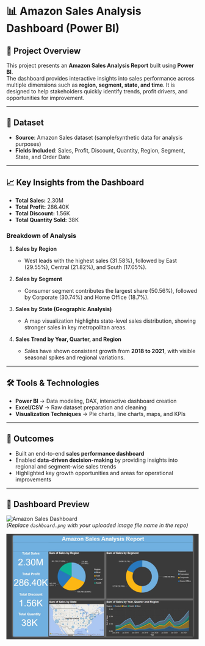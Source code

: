 # 📊 Amazon Sales Analysis Dashboard (Power BI)

## 🔎 Project Overview  
This project presents an **Amazon Sales Analysis Report** built using **Power BI**.  
The dashboard provides interactive insights into sales performance across multiple dimensions such as **region, segment, state, and time**. It is designed to help stakeholders quickly identify trends, profit drivers, and opportunities for improvement.  

---

## 📂 Dataset  
- **Source**: Amazon Sales dataset (sample/synthetic data for analysis purposes)  
- **Fields Included**: Sales, Profit, Discount, Quantity, Region, Segment, State, and Order Date  

---

## 📈 Key Insights from the Dashboard  
- **Total Sales:** 2.30M  
- **Total Profit:** 286.40K  
- **Total Discount:** 1.56K  
- **Total Quantity Sold:** 38K  

### Breakdown of Analysis  
1. **Sales by Region**  
   - West leads with the highest sales (31.58%), followed by East (29.55%), Central (21.82%), and South (17.05%).  

2. **Sales by Segment**  
   - Consumer segment contributes the largest share (50.56%), followed by Corporate (30.74%) and Home Office (18.7%).  

3. **Sales by State (Geographic Analysis)**  
   - A map visualization highlights state-level sales distribution, showing stronger sales in key metropolitan areas.  

4. **Sales Trend by Year, Quarter, and Region**  
   - Sales have shown consistent growth from **2018 to 2021**, with visible seasonal spikes and regional variations.  

---

## 🛠 Tools & Technologies  
- **Power BI** → Data modeling, DAX, interactive dashboard creation  
- **Excel/CSV** → Raw dataset preparation and cleaning  
- **Visualization Techniques** → Pie charts, line charts, maps, and KPIs  

---

## 🚀 Outcomes  
- Built an end-to-end **sales performance dashboard**  
- Enabled **data-driven decision-making** by providing insights into regional and segment-wise sales trends  
- Highlighted key growth opportunities and areas for operational improvements  

---

## 📸 Dashboard Preview  
![Amazon Sales Dashboard](![pic](images1.jpg))  
*(Replace `dashboard.png` with your uploaded image file name in the repo)*  


![pic](images1.jpg)
